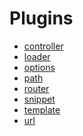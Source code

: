 # Plugins

- [controller](controllers.md)
- [loader]()
- [options](options.md)
- [path]()
- [router](routes.md)
- [snippet](snippets.md)
- [template](template.md)
- [url]()
